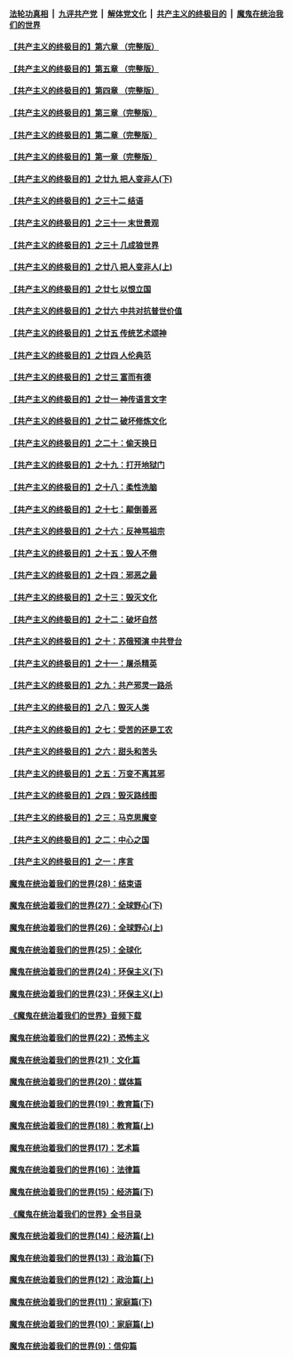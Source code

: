 ####  [法轮功真相](../../../../basic/blob/master/README.md?t=04181730) &nbsp;|&nbsp; [九评共产党](../../../../9ping.md/blob/master/README.md?t=04181730) &nbsp;|&nbsp; [解体党文化](../../../../jtdwh.md/blob/master/README.md?t=04181730)  &nbsp;|&nbsp; [共产主义的终极目的](../../../../gczydzjmd.md/blob/master/README.md?t=04181730) &nbsp;|&nbsp; [魔鬼在统治我们的世界](../../../../mgztzwmdsj.md/blob/master/README.md?t=04181730) 

#### [【共产主义的终极目的】第六章 （完整版）](../pages/nsc422/n11428913.md?t=04181730) 

#### [【共产主义的终极目的】第五章 （完整版）](../pages/nsc422/n11428912.md?t=04181730) 

#### [【共产主义的终极目的】第四章 （完整版）](../pages/nsc422/n11428907.md?t=04181730) 

#### [【共产主义的终极目的】第三章（完整版）](../pages/nsc422/n11428848.md?t=04181730) 

#### [【共产主义的终极目的】第二章（完整版）](../pages/nsc422/n11428831.md?t=04181730) 

#### [【共产主义的终极目的】第一章（完整版）](../pages/nsc422/n11417651.md?t=04181730) 

#### [【共产主义的终极目的】之廿九 把人变非人(下)](../pages/nsc422/n11344140.md?t=04181730) 

#### [【共产主义的终极目的】之三十二 结语](../pages/nsc422/n11360535.md?t=04181730) 

#### [【共产主义的终极目的】之三十一 末世景观](../pages/nsc422/n11351129.md?t=04181730) 

#### [【共产主义的终极目的】之三十 几成狼世界](../pages/nsc422/n11348280.md?t=04181730) 

#### [【共产主义的终极目的】之廿八 把人变非人(上)](../pages/nsc422/n11340492.md?t=04181730) 

#### [【共产主义的终极目的】之廿七 以恨立国](../pages/nsc422/n11336944.md?t=04181730) 

#### [【共产主义的终极目的】之廿六 中共对抗普世价值](../pages/nsc422/n11324785.md?t=04181730) 

#### [【共产主义的终极目的】之廿五 传统艺术颂神](../pages/nsc422/n11296396.md?t=04181730) 

#### [【共产主义的终极目的】之廿四 人伦典范](../pages/nsc422/n11296397.md?t=04181730) 

#### [【共产主义的终极目的】之廿三 富而有德](../pages/nsc422/n11283598.md?t=04181730) 

#### [【共产主义的终极目的】之廿一 神传语言文字](../pages/nsc422/n11263265.md?t=04181730) 

#### [【共产主义的终极目的】之廿二 破坏修炼文化](../pages/nsc422/n11245728.md?t=04181730) 

#### [【共产主义的终极目的】之二十：偷天换日](../pages/nsc422/n11238846.md?t=04181730) 

#### [【共产主义的终极目的】之十九：打开地狱门](../pages/nsc422/n11206376.md?t=04181730) 

#### [【共产主义的终极目的】之十八：柔性洗脑](../pages/nsc422/n11199994.md?t=04181730) 

#### [【共产主义的终极目的】之十七：颠倒善恶](../pages/nsc422/n11179782.md?t=04181730) 

#### [【共产主义的终极目的】之十六：反神骂祖宗](../pages/nsc422/n11166798.md?t=04181730) 

#### [【共产主义的终极目的】之十五：毁人不倦](../pages/nsc422/n11166792.md?t=04181730) 

#### [【共产主义的终极目的】之十四：邪恶之最](../pages/nsc422/n11150249.md?t=04181730) 

#### [【共产主义的终极目的】之十三：毁灭文化](../pages/nsc422/n11135227.md?t=04181730) 

#### [【共产主义的终极目的】之十二：破坏自然](../pages/nsc422/n11135214.md?t=04181730) 

#### [【共产主义的终极目的】之十：苏俄预演 中共登台](../pages/nsc422/n11118424.md?t=04181730) 

#### [【共产主义的终极目的】之十一：屠杀精英](../pages/nsc422/n11118442.md?t=04181730) 

#### [【共产主义的终极目的】之九：共产邪灵一路杀](../pages/nsc422/n11114139.md?t=04181730) 

#### [【共产主义的终极目的】之八：毁灭人类](../pages/nsc422/n11108503.md?t=04181730) 

#### [【共产主义的终极目的】之七：受苦的还是工农](../pages/nsc422/n11101809.md?t=04181730) 

#### [【共产主义的终极目的】之六：甜头和苦头](../pages/nsc422/n11096971.md?t=04181730) 

#### [【共产主义的终极目的】之五：万变不离其邪](../pages/nsc422/n11091285.md?t=04181730) 

#### [【共产主义的终极目的】之四：毁灭路线图](../pages/nsc422/n11086284.md?t=04181730) 

#### [【共产主义的终极目的】之三：马克思魔变](../pages/nsc422/n11061941.md?t=04181730) 

#### [【共产主义的终极目的】之二：中心之国](../pages/nsc422/n11047728.md?t=04181730) 

#### [【共产主义的终极目的】之一：序言](../pages/nsc422/n11086077.md?t=04181730) 

#### [魔鬼在统治着我们的世界(28)：结束语](../pages/nsc422/n10936246.md?t=04181730) 

#### [魔鬼在统治着我们的世界(27)：全球野心(下)](../pages/nsc422/n10928319.md?t=04181730) 

#### [魔鬼在统治着我们的世界(26)：全球野心(上)](../pages/nsc422/n10900318.md?t=04181730) 

#### [魔鬼在统治着我们的世界(25)：全球化](../pages/nsc422/n10788205.md?t=04181730) 

#### [魔鬼在统治着我们的世界(24)：环保主义(下)](../pages/nsc422/n10695307.md?t=04181730) 

#### [魔鬼在统治着我们的世界(23)：环保主义(上)](../pages/nsc422/n10688613.md?t=04181730) 

#### [《魔鬼在统治着我们的世界》音频下载](../pages/nsc422/n10635553.md?t=04181730) 

#### [魔鬼在统治着我们的世界(22)：恐怖主义](../pages/nsc422/n10614727.md?t=04181730) 

#### [魔鬼在统治着我们的世界(21)：文化篇](../pages/nsc422/n10597706.md?t=04181730) 

#### [魔鬼在统治着我们的世界(20)：媒体篇](../pages/nsc422/n10586579.md?t=04181730) 

#### [魔鬼在统治着我们的世界(19)：教育篇(下)](../pages/nsc422/n10564808.md?t=04181730) 

#### [魔鬼在统治着我们的世界(18)：教育篇(上)](../pages/nsc422/n10526970.md?t=04181730) 

#### [魔鬼在统治着我们的世界(17)：艺术篇](../pages/nsc422/n10499093.md?t=04181730) 

#### [魔鬼在统治着我们的世界(16)：法律篇](../pages/nsc422/n10485969.md?t=04181730) 

#### [魔鬼在统治着我们的世界(15)：经济篇(下)](../pages/nsc422/n10469975.md?t=04181730) 

#### [《魔鬼在统治着我们的世界》全书目录](../pages/nsc422/n10464261.md?t=04181730) 

#### [魔鬼在统治着我们的世界(14)：经济篇(上)](../pages/nsc422/n10457370.md?t=04181730) 

#### [魔鬼在统治着我们的世界(13)：政治篇(下)](../pages/nsc422/n10448270.md?t=04181730) 

#### [魔鬼在统治着我们的世界(12)：政治篇(上)](../pages/nsc422/n10444576.md?t=04181730) 

#### [魔鬼在统治着我们的世界(11)：家庭篇(下)](../pages/nsc422/n10440961.md?t=04181730) 

#### [魔鬼在统治着我们的世界(10)：家庭篇(上)](../pages/nsc422/n10435448.md?t=04181730) 

#### [魔鬼在统治着我们的世界(9)：信仰篇](../pages/nsc422/n10432159.md?t=04181730) 

